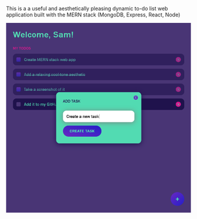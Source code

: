 This is a a useful and aesthetically pleasing dynamic to-do list web application built with the MERN stack (MongoDB, Express, React, Node) 

<img src="/MERNToDo.png">
